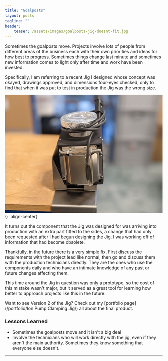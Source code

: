```yaml
---
title: "Goalposts"
layout: posts
tagline: ""
header:
    teaser: /assets/images/goalposts-jig-doesnt-fit.jpg
---
```

Sometimes the goalposts move. Projects involve lots of people from different areas of the business each with their own priorities and ideas for how best to progress. Sometimes things change last minute and sometimes new information comes to light only after time and work have been invested.

Specifically, I am referring to a recent Jig I designed whose concept was okayed, drawings approved, and dimensions four-eyes checked, only to find that when it was put to test in production the Jig was the wrong size.

![](../assets/images/goalposts-jig-doesnt-fit.jpg){: .align-center}

It turns out the component that the Jig was designed for was arriving into production with an extra part fitted to the sides, a change that had only been requested after I had begun designing the Jig. I was working off of information that had become obsolete.

Thankfully, in the future there is a very simple fix. First discuss the requirements with the project lead like normal, then go and discuss them with the production technicians directly. They are the ones who use the components daily and who have an intimate knowledge of any past or future changes affecting them.

This time around the Jig in question was only a prototype, so the cost of this mistake wasn't major, but it served as a great tool for learning how better to approach projects like this in the future.

Want to see Version 2 of the Jig? Check out my [portfolio page](/portfolio/Ion Pump Clamping Jig/) all about the final product.

### Lessons Learned

- Sometimes the goalposts move and it isn't a big deal
- Involve the technicians who will work directly with the jig, even if they aren't the main authority. Sometimes they know something that everyone else doesn't.

***
